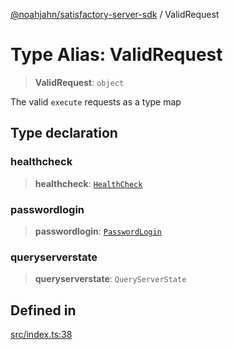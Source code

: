 [@noahjahn/satisfactory-server-sdk](../globals.md) / ValidRequest

# Type Alias: ValidRequest

> **ValidRequest**: `object`

The valid `execute` requests as a type map

## Type declaration

### healthcheck

> **healthcheck**: [`HealthCheck`](HealthCheck.md)

### passwordlogin

> **passwordlogin**: [`PasswordLogin`](PasswordLogin.md)

### queryserverstate

> **queryserverstate**: `QueryServerState`

## Defined in

[src/index.ts:38](https://github.com/noahjahn/satisfactory-server-sdk/blob/9fd9914d30250e417f9517f3074b4e24d1ca9dd5/src/index.ts#L38)
